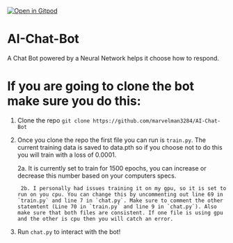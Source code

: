 [![Open in Gitpod](https://gitpod.io/button/open-in-gitpod.svg)](https://gitpod.io/#https://github.com/AI-Chat-Bot)
# AI-Chat-Bot
A Chat Bot powered by a Neural Network helps it choose how to respond.

# If you are going to clone the bot make sure you do this:
1. Clone the repo `git clone https://github.com/marvelman3284/AI-Chat-Bot`
2. Once you clone the repo the first file you can run is `train.py`. The current training data is saved to data.pth so if you choose not to do this you will train with a loss of 0.0001.

    2a. It is currently set to train for 1500 epochs, you can increase or decrease this number based on your computers specs.
    
        2b. I personally had issues training it on my gpu, so it is set to run on you cpu. You can change this by uncommenting out line 69 in `train.py` and line 7 in `chat.py`. Make sure to comment the other statemtent (Line 70 in `train.py` and line 9 in `chat.py`). Also make sure that both files are consistent. If one file is using gpu and the other is cpu then you will catch an error.
3. Run `chat.py` to interact with the bot!
